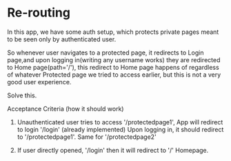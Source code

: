 # Re-routing

In this app, we have some auth setup, which protects private pages meant to be seen only by
authenticated user.

So whenever user navigates to a protected page, it redirects to Login page,and upon logging in(writing any username works)
they are redirected to Home page(path='/'), this redirect to Home page happens of regardless of whatever Protected page we tried
to access earlier, but this is not a very good user experience.

Solve this.

Acceptance Criteria (how it should work)

1) Unauthenticated user tries to access '/protectedpage1', App will redirect to login '/login' (already implemented)
    Upon logging in, it should redirect to '/protectedpage1'.
    Same for '/protectedpage2'

2) If user directly opened, '/login' then it will redirect to '/' Homepage.

